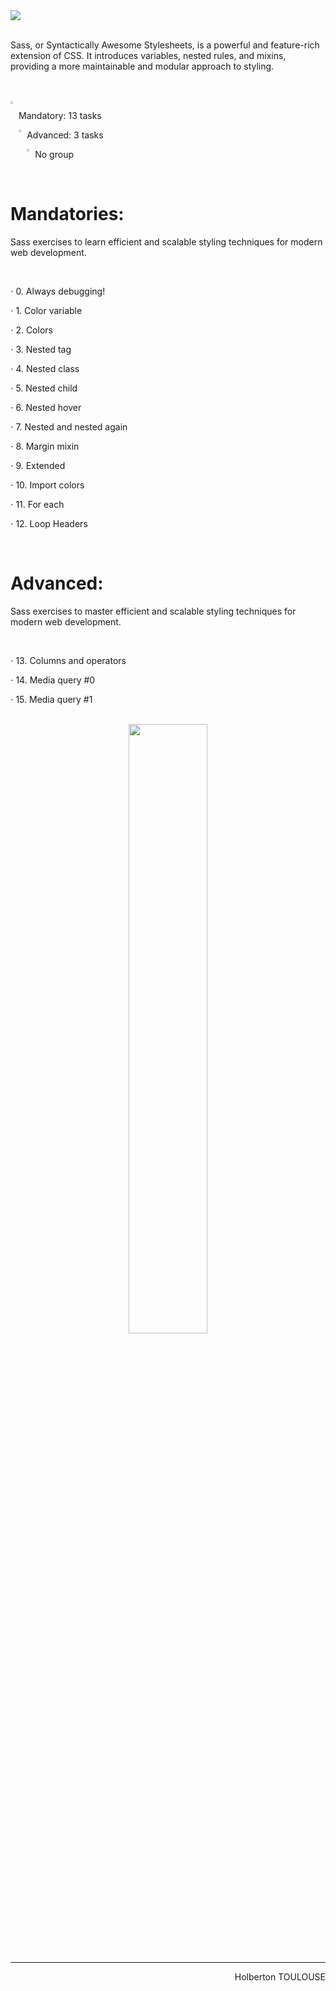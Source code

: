 <img src="https://github.com/TessierV/holbertonschool-web_front_end/assets/113889290/4cc59395-debc-4dfa-aa66-745f452e6dfc" />
<br>
<br>


<p>Sass, or Syntactically Awesome Stylesheets, is a powerful and feature-rich extension of CSS.
It introduces variables, nested rules, and mixins, providing a more maintainable and modular approach to styling.</p>
<br><br>
<img align="left" width="2%" alt="Github" src="https://github.com/TessierV/TessierV/assets/113889290/75f76703-549a-45ed-8091-9fdc76ed72eb" />
<p align="left">Mandatory: 13 tasks</p>
<img align="left" width="2%" alt="Github" src="https://github.com/TessierV/TessierV/assets/113889290/75f76703-549a-45ed-8091-9fdc76ed72eb" />
<p align="left">Advanced: 3 tasks</p>
<img align="left" width="2%" alt="Github" src="https://github.com/TessierV/TessierV/assets/113889290/f68c3441-c4fe-4af2-90db-a0eb69922241" />
<p align="left">No group</p>

<br>
<h1  align="left">Mandatories:</h1>
<p>Sass exercises to learn efficient and scalable styling techniques for modern web development.</p>
<br> 
<p align="left">⋅ 0. Always debugging!</p>
<p align="left">⋅ 1. Color variable</p>
<p align="left">⋅ 2. Colors</p>
<p align="left">⋅ 3. Nested tag</p>
<p align="left">⋅ 4. Nested class</p>
<p align="left">⋅ 5. Nested child</p>
<p align="left">⋅ 6. Nested hover</p>
<p align="left">⋅ 7. Nested and nested again</p>
<p align="left">⋅ 8. Margin mixin</p>
<p align="left">⋅ 9. Extended</p>
<p align="left">⋅ 10. Import colors</p>
<p align="left">⋅ 11. For each</p>
<p align="left">⋅ 12. Loop Headers</p>


<br>
<h1  align="left">Advanced:</h1>
<p>Sass exercises to master efficient and scalable styling techniques for modern web development.</p>
<br> 
<p align="left">⋅ 13. Columns and operators</p>
<p align="left">⋅ 14. Media query #0</p>
<p align="left">⋅ 15. Media query #1</p>
<br>
<div align="center">
<img width='50%' align="center"  src="https://github.com/TessierV/holbertonschool-web_front_end/assets/113889290/00f6bb8e-24f7-43ad-a939-e56bffd6284a" />
</div>
<br/><hr>
<p align="right">Holberton TOULOUSE</p>
